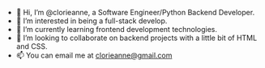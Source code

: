 - 👋 Hi, I’m @clorieanne, a Software Engineer/Python Backend Developer.
- 👀 I’m interested in being a full-stack develop.
- 🌱 I’m currently learning frontend development technologies.
- 💞️ I’m looking to collaborate on backend projects with a little bit of HTML and CSS.
- 📫 You can email me at clorieanne@gmail.com

<!---
clorieanne/clorieanne is a ✨ special ✨ repository because its `README.md` (this file) appears on your GitHub profile.
You can click the Preview link to take a look at your changes.
--->
